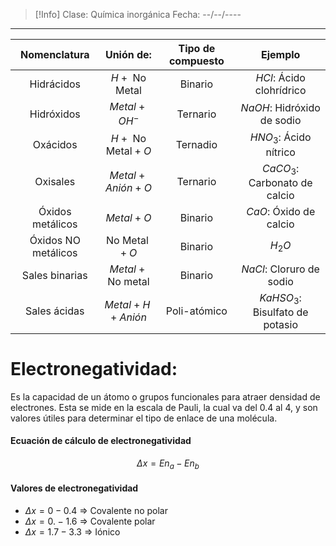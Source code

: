 >[!Info]
>Clase: Química inorgánica
>Fecha: --/--/----

---

|    Nomenclatura     |         Unión de:          | Tipo de compuesto |             Ejemplo             |
| :-----------------: | :------------------------: | :---------------: | :-----------------------------: |
|     Hidrácidos      |    $H+\text{ No Metal}$    |      Binario      |    $HCl$: Ácido clohrídrico     |
|     Hidróxidos      |        $Metal+OH^-$        |     Ternario      |   $NaOH$: Hidróxido de sodio    |
|      Oxácidos       |   $H+\text{ No Metal}+O$   |     Ternadio      |     $HNO_3$: Ácido nítrico      |
|      Oxisales       |      $Metal+Anión+O$       |     Ternario      |  $CaCO_3$: Carbonato de calcio  |
|  Óxidos metálicos   |         $Metal+O$          |      Binario      |     $CaO$: Óxido de calcio      |
| Óxidos NO metálicos |   $\text{No Metal} + O$    |      Binario      |             $H_2O$              |
|   Sales binarias    | $Metal + \text{ No metal}$ |      Binario      |    $NaCl$: Cloruro de sodio     |
|    Sales ácidas     |      $Metal+H+Anión$       |   Poli-atómico    | $KaHSO_3$: Bisulfato de potasio |
# Electronegatividad:
Es la capacidad de un átomo o grupos funcionales para atraer densidad de electrones.
Esta se mide en la escala de Pauli, la cual va del 0.4 al 4, y son valores útiles para determinar el tipo de enlace de una molécula.

#### Ecuación de cálculo de electronegatividad
$$
\Delta x = En_a - En_b
$$
#### Valores de electronegatividad
- $\Delta x = 0-0.4$ $\Longrightarrow$ Covalente no polar
- $\Delta x = 0.-1.6$ $\Longrightarrow$ Covalente polar
- $\Delta x = 1.7-3.3$ $\Longrightarrow$ Iónico